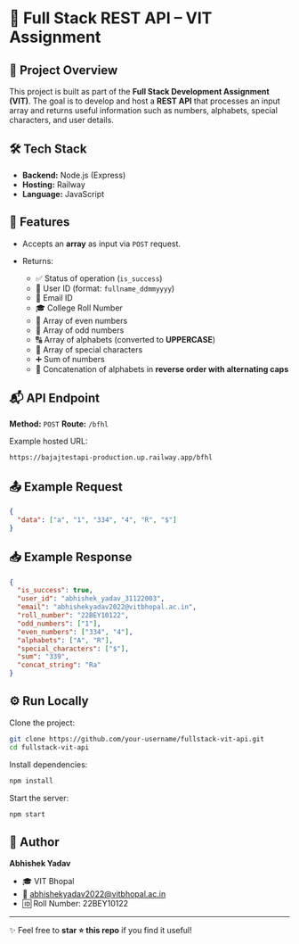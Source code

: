 # 🚀 Full Stack REST API – VIT Assignment

## 📌 Project Overview

This project is built as part of the **Full Stack Development Assignment (VIT)**.
The goal is to develop and host a **REST API** that processes an input array and returns useful information such as numbers, alphabets, special characters, and user details.

## 🛠 Tech Stack

* **Backend:** Node.js (Express)
* **Hosting:** Railway 
* **Language:** JavaScript

## 📂 Features

* Accepts an **array** as input via `POST` request.
* Returns:

  * ✅ Status of operation (`is_success`)
  * 👤 User ID (format: `fullname_ddmmyyyy`)
  * 📧 Email ID
  * 🎓 College Roll Number
  * 🔢 Array of even numbers
  * 🔢 Array of odd numbers
  * 🔠 Array of alphabets (converted to **UPPERCASE**)
  * 🔣 Array of special characters
  * ➕ Sum of numbers
  * 🔄 Concatenation of alphabets in **reverse order with alternating caps**

## 📬 API Endpoint

**Method:** `POST`
**Route:** `/bfhl`

Example hosted URL:

```bash
https://bajajtestapi-production.up.railway.app/bfhl
```

## 📤 Example Request

```json
{
  "data": ["a", "1", "334", "4", "R", "$"]
}
```

## 📥 Example Response

```json
{
  "is_success": true,
  "user_id": "abhishek_yadav_31122003",
  "email": "abhishekyadav2022@vitbhopal.ac.in",
  "roll_number": "22BEY10122",
  "odd_numbers": ["1"],
  "even_numbers": ["334", "4"],
  "alphabets": ["A", "R"],
  "special_characters": ["$"],
  "sum": "339",
  "concat_string": "Ra"
}
```

## ⚙️ Run Locally

Clone the project:

```bash
git clone https://github.com/your-username/fullstack-vit-api.git
cd fullstack-vit-api
```

Install dependencies:

```bash
npm install
```

Start the server:

```bash
npm start
```

## 👤 Author

**Abhishek Yadav**

* 🎓 VIT Bhopal
* 📧 [abhishekyadav2022@vitbhopal.ac.in](mailto:abhishekyadav2022@vitbhopal.ac.in)
* 🆔 Roll Number: 22BEY10122

---

✨ Feel free to **star ⭐ this repo** if you find it useful!
